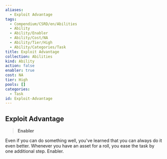 ```yaml
---
aliases:
  - Exploit Advantage
tags:
  - Compendium/CSRD/en/Abilities
  - Ability
  - Ability/Enabler
  - Ability/Cost/NA
  - Ability/Tier/High
  - Ability/Categories/Task
title: Exploit Advantage
collection: Abilities
kind: Ability
action: false
enabler: true
cost: NA
tier: High
pools: []
categories:
  - Task
id: Exploit-Advantage
---
```

## Exploit Advantage    
>**Enabler**  
    
Even if you can do something well, you've learned that you can always do it even better. Whenever you have an asset for a roll, you ease the task by one additional step. Enabler.

